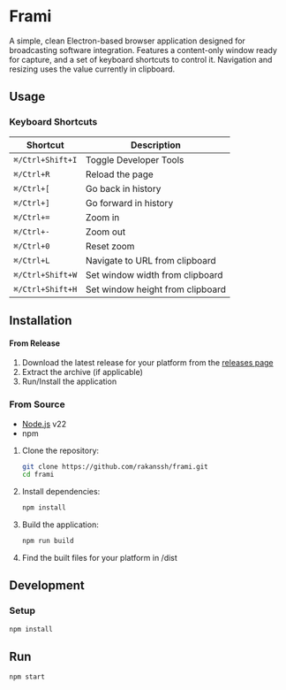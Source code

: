# Frami

A simple, clean Electron-based browser application designed for broadcasting software integration.
Features a content-only window ready for capture, and a set of keyboard shortcuts to control it.
Navigation and resizing uses the value currently in clipboard.

## Usage

### Keyboard Shortcuts

| Shortcut         | Description                      |
| ---------------- | -------------------------------- |
| `⌘/Ctrl+Shift+I` | Toggle Developer Tools           |
| `⌘/Ctrl+R`       | Reload the page                  |
| `⌘/Ctrl+[`       | Go back in history               |
| `⌘/Ctrl+]`       | Go forward in history            |
| `⌘/Ctrl+=`       | Zoom in                          |
| `⌘/Ctrl+-`       | Zoom out                         |
| `⌘/Ctrl+0`       | Reset zoom                       |
| `⌘/Ctrl+L`       | Navigate to URL from clipboard   |
| `⌘/Ctrl+Shift+W` | Set window width from clipboard  |
| `⌘/Ctrl+Shift+H` | Set window height from clipboard |

## Installation

#### From Release

1. Download the latest release for your platform from the [releases page](https://github.com/username/frami/releases)
2. Extract the archive (if applicable)
3. Run/Install the application

### From Source

- [Node.js](https://nodejs.org/) v22
- npm

1. Clone the repository:

   ```bash
   git clone https://github.com/rakanssh/frami.git
   cd frami
   ```

2. Install dependencies:

   ```bash
   npm install
   ```

3. Build the application:

   ```bash
   npm run build
   ```

4. Find the built files for your platform in /dist

## Development

### Setup

```bash
npm install
```

## Run

```bash
npm start
```
